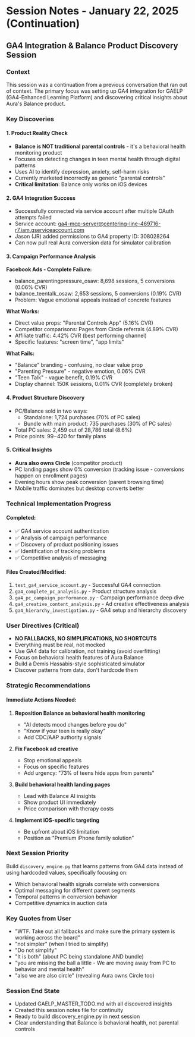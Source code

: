 # Session Notes - January 22, 2025 (Continuation)
## GA4 Integration & Balance Product Discovery Session

### Context
This session was a continuation from a previous conversation that ran out of context. The primary focus was setting up GA4 integration for GAELP (GA4-Enhanced Learning Platform) and discovering critical insights about Aura's Balance product.

### Key Discoveries

#### 1. Product Reality Check
- **Balance is NOT traditional parental controls** - it's a behavioral health monitoring product
- Focuses on detecting changes in teen mental health through digital patterns
- Uses AI to identify depression, anxiety, self-harm risks
- Currently marketed incorrectly as generic "parental controls"
- **Critical limitation**: Balance only works on iOS devices

#### 2. GA4 Integration Success
- Successfully connected via service account after multiple OAuth attempts failed
- Service account: ga4-mcp-server@centering-line-469716-r7.iam.gserviceaccount.com
- Jason (JR) added permissions to GA4 property ID: 308028264
- Can now pull real Aura conversion data for simulator calibration

#### 3. Campaign Performance Analysis

**Facebook Ads - Complete Failure:**
- balance_parentingpressure_osaw: 8,698 sessions, 5 conversions (0.06% CVR)
- balance_teentalk_osaw: 2,653 sessions, 5 conversions (0.19% CVR)
- Problem: Vague emotional appeals instead of concrete features

**What Works:**
- Direct value props: "Parental Controls App" (5.16% CVR)
- Competitor comparisons: Pages from Circle referrals (4.89% CVR)
- Affiliate traffic: 4.42% CVR (best performing channel)
- Specific features: "screen time", "app limits"

**What Fails:**
- "Balance" branding - confusing, no clear value prop
- "Parenting Pressure" - negative emotion, 0.06% CVR
- "Teen Talk" - vague benefit, 0.19% CVR
- Display channel: 150K sessions, 0.01% CVR (completely broken)

#### 4. Product Structure Discovery
- PC/Balance sold in two ways:
  - Standalone: 1,724 purchases (70% of PC sales)
  - Bundle with main product: 735 purchases (30% of PC sales)
- Total PC sales: 2,459 out of 28,786 total (8.6%)
- Price points: $99-$420 for family plans

#### 5. Critical Insights
- **Aura also owns Circle** (competitor product)
- PC landing pages show 0% conversion (tracking issue - conversions happen on enrollment pages)
- Evening hours show peak conversion (parent browsing time)
- Mobile traffic dominates but desktop converts better

### Technical Implementation Progress

#### Completed:
- ✅ GA4 service account authentication
- ✅ Analysis of campaign performance
- ✅ Discovery of product positioning issues
- ✅ Identification of tracking problems
- ✅ Competitive analysis of messaging

#### Files Created/Modified:
1. `test_ga4_service_account.py` - Successful GA4 connection
2. `ga4_complete_pc_analysis.py` - Product structure analysis
3. `ga4_pc_campaign_performance.py` - Campaign performance deep dive
4. `ga4_creative_content_analysis.py` - Ad creative effectiveness analysis
5. `ga4_hierarchy_investigation.py` - GA4 setup and hierarchy discovery

### User Directives (Critical)
- **NO FALLBACKS, NO SIMPLIFICATIONS, NO SHORTCUTS**
- Everything must be real, not mocked
- Use GA4 data for calibration, not training (avoid overfitting)
- Focus on behavioral health features of Aura Balance
- Build a Demis Hassabis-style sophisticated simulator
- Discover patterns from data, don't hardcode them

### Strategic Recommendations

#### Immediate Actions Needed:
1. **Reposition Balance as behavioral health monitoring**
   - "AI detects mood changes before you do"
   - "Know if your teen is really okay"
   - Add CDC/AAP authority signals

2. **Fix Facebook ad creative**
   - Stop emotional appeals
   - Focus on specific features
   - Add urgency: "73% of teens hide apps from parents"

3. **Build behavioral health landing pages**
   - Lead with Balance AI insights
   - Show product UI immediately
   - Price comparison with therapy costs

4. **Implement iOS-specific targeting**
   - Be upfront about iOS limitation
   - Position as "Premium iPhone family solution"

### Next Session Priority
Build `discovery_engine.py` that learns patterns from GA4 data instead of using hardcoded values, specifically focusing on:
- Which behavioral health signals correlate with conversions
- Optimal messaging for different parent segments
- Temporal patterns in conversion behavior
- Competitive dynamics in auction data

### Key Quotes from User
- "WTF. Take out all fallbacks and make sure the primary system is working across the board"
- "not simpler" (when I tried to simplify)
- "Do not simplify"
- "It is both" (about PC being standalone AND bundle)
- "you are missing the ball a little - We are moving away from PC to behavior and mental health"
- "also we are also circle" (revealing Aura owns Circle too)

### Session End State
- Updated GAELP_MASTER_TODO.md with all discovered insights
- Created this session notes file for continuity
- Ready to build discovery_engine.py in next session
- Clear understanding that Balance is behavioral health, not parental controls